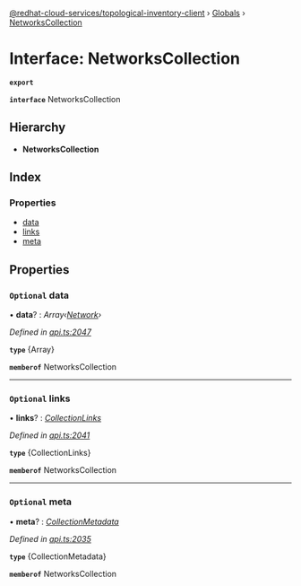 [@redhat-cloud-services/topological-inventory-client](../README.md) › [Globals](../globals.md) › [NetworksCollection](networkscollection.md)

# Interface: NetworksCollection

**`export`** 

**`interface`** NetworksCollection

## Hierarchy

* **NetworksCollection**

## Index

### Properties

* [data](networkscollection.md#optional-data)
* [links](networkscollection.md#optional-links)
* [meta](networkscollection.md#optional-meta)

## Properties

### `Optional` data

• **data**? : *Array‹[Network](network.md)›*

*Defined in [api.ts:2047](https://github.com/RedHatInsights/javascript-clients/blob/master/packages/topological-inventory/api.ts#L2047)*

**`type`** {Array<Network>}

**`memberof`** NetworksCollection

___

### `Optional` links

• **links**? : *[CollectionLinks](collectionlinks.md)*

*Defined in [api.ts:2041](https://github.com/RedHatInsights/javascript-clients/blob/master/packages/topological-inventory/api.ts#L2041)*

**`type`** {CollectionLinks}

**`memberof`** NetworksCollection

___

### `Optional` meta

• **meta**? : *[CollectionMetadata](collectionmetadata.md)*

*Defined in [api.ts:2035](https://github.com/RedHatInsights/javascript-clients/blob/master/packages/topological-inventory/api.ts#L2035)*

**`type`** {CollectionMetadata}

**`memberof`** NetworksCollection
